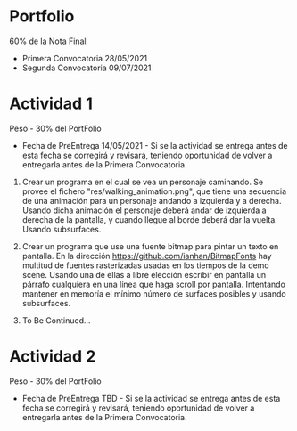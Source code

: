 # Portfolio

60% de la Nota Final

- Primera Convocatoria 28/05/2021
- Segunda Convocatoria 09/07/2021

# Actividad 1

Peso - 30% del PortFolio

- Fecha de PreEntrega 14/05/2021 - Si se la actividad se entrega antes de esta fecha se corregirá y revisará, teniendo oportunidad de volver a entregarla antes de la Primera Convocatoria.

1. Crear un programa en el cual se vea un personaje caminando. Se provee el fichero "res/walking_animation.png", que tiene una secuencia de una animación para un personaje andando a izquierda y a derecha. Usando dicha animación el personaje deberá andar de izquierda a derecha de la pantalla, y cuando llegue al borde deberá dar la vuelta. Usando subsurfaces.

2. Crear un programa que use una fuente bitmap para pintar un texto en pantalla. En la dirección https://github.com/ianhan/BitmapFonts hay multitud de fuentes rasterizadas usadas en los tiempos de la demo scene. Usando una de ellas a libre elección escribir en pantalla un párrafo cualquiera en una línea que haga scroll por pantalla. Intentando mantener en memoría el mínimo número de surfaces posibles y usando subsurfaces.

3. To Be Continued...

# Actividad 2

Peso - 30% del PortFolio

- Fecha de PreEntrega TBD - Si se la actividad se entrega antes de esta fecha se corregirá y revisará, teniendo oportunidad de volver a entregarla antes de la Primera Convocatoria.